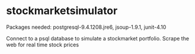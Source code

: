 # stockmarketsimulator
Packages needed: postgresql-9.4.1208.jre6, jsoup-1.9.1, junit-4.10

Connect to a psql database to simulate a stockmarket portfolio. Scrape the web for real time stock prices
